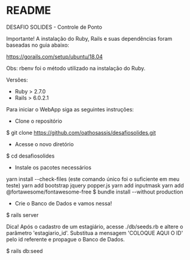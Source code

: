 # README
DESAFIO SOLIDES - Controle de Ponto

Importante!
A instalação do Ruby, Rails e suas dependências foram baseadas no guia abaixo:

https://gorails.com/setup/ubuntu/18.04

Obs: rbenv foi o método utilizado na instalação do Ruby.

Versões: 
- Ruby > 2.7.0
- Rails > 6.0.2.1

Para iniciar o WebApp siga as seguintes instruções:
- Clone o repositório 

$ git clone https://github.com/oathosassis/desafiosolides.git

- Acesse o novo diretório

$ cd desafiosolides

- Instale os pacotes necessários

yarn install --check-files (este comando único foi o suficiente em meu teste)
yarn add bootstrap jquery popper.js
yarn add inputmask
yarn add @fortawesome/fontawesome-free
$ bundle install --without production

- Crie o Banco de Dados e vamos nessa!

$ rails server

Dica!
Após o cadastro de um estagiário, acesse ./db/seeds.rb e altere o parâmetro 'estagiario_id'.
Substitua a mensagem 'COLOQUE AQUI O ID' pelo id referente e propague o Banco de Dados.

$ rails db:seed
